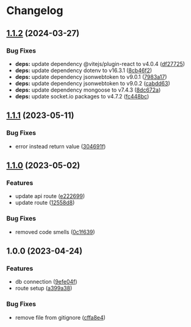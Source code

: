 # Changelog

## [1.1.2](https://github.com/TrackER-Corporation/tracker-organization-service/compare/v1.1.1...v1.1.2) (2024-03-27)


### Bug Fixes

* **deps:** update dependency @vitejs/plugin-react to v4.0.4 ([df27725](https://github.com/TrackER-Corporation/tracker-organization-service/commit/df27725a472a00a3e15ebb81cc93c6784d4fb312))
* **deps:** update dependency dotenv to v16.3.1 ([8cb46f2](https://github.com/TrackER-Corporation/tracker-organization-service/commit/8cb46f2c26e6c3af183355ab218a653fffb2c404))
* **deps:** update dependency jsonwebtoken to v9.0.1 ([7983a17](https://github.com/TrackER-Corporation/tracker-organization-service/commit/7983a17b740fe3377036c7fdd7b938646903b59d))
* **deps:** update dependency jsonwebtoken to v9.0.2 ([cabdd63](https://github.com/TrackER-Corporation/tracker-organization-service/commit/cabdd63962ba5f42aaf88c01a6fa60e77812a154))
* **deps:** update dependency mongoose to v7.4.3 ([8dc672a](https://github.com/TrackER-Corporation/tracker-organization-service/commit/8dc672a6a8cf6a2114f0aeb460becc6acb4a10c7))
* **deps:** update socket.io packages to v4.7.2 ([fc448bc](https://github.com/TrackER-Corporation/tracker-organization-service/commit/fc448bc8bf11d51e75722930b244c4a53c0929e8))

## [1.1.1](https://github.com/TrackER-Corporation/tracker-organization-service/compare/v1.1.0...v1.1.1) (2023-05-11)


### Bug Fixes

* error instead return value ([304691f](https://github.com/TrackER-Corporation/tracker-organization-service/commit/304691fef5b2eaff26255ea08edf98ffce0dc170))

## [1.1.0](https://github.com/TrackER-Corporation/tracker-organization-service/compare/v1.0.0...v1.1.0) (2023-05-02)


### Features

* update api route ([e222699](https://github.com/TrackER-Corporation/tracker-organization-service/commit/e222699b74056a04e35b169b267fae85b7f57c22))
* update route ([12558d8](https://github.com/TrackER-Corporation/tracker-organization-service/commit/12558d8a6177a6cde86a576a84ea53d971046c2e))


### Bug Fixes

* removed code smells ([0c1f639](https://github.com/TrackER-Corporation/tracker-organization-service/commit/0c1f6390fbad13e94e6ed0ac6ab6e187f091d703))

## 1.0.0 (2023-04-24)


### Features

* db connection ([9efe04f](https://github.com/TrackER-Corporation/tracker-organization-service/commit/9efe04f1da15a3ad16e9f26c3af715a69d3da631))
* route setup ([a399a38](https://github.com/TrackER-Corporation/tracker-organization-service/commit/a399a3885a5cca039be66579f71eb647c2337561))


### Bug Fixes

* remove file from gitignore ([cffa8e4](https://github.com/TrackER-Corporation/tracker-organization-service/commit/cffa8e4d8d4790c7f8e4a466475357d799c0742b))
